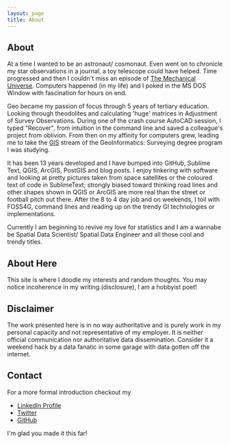 ```yaml
---
layout: page
title: About
---
```

## About

At a time I wanted to be an astronaut/ cosmonaut. Even went on to chronicle my star observations in a journal, a toy telescope could have helped. Time progressed and then I couldn't miss an episode of [The Mechanical Universe](https://en.wikipedia.org/wiki/The_Mechanical_Universe). Computers happened (in my life) and I poked in the MS DOS Window with fascination for hours on end.

Geo became my passion of focus through 5 years of tertiary education. Looking through theodolites and calculating 'huge' matrices in Adjustment of Survey Observations. During one of the crash course AutoCAD session, I typed "Recover", from intuition in the command line and saved a colleague's project from oblivion. From then on my affinity for computers grew, leading me to take the [GIS](https://gisgeography.com/what-gis-geographic-information-systems/) stream of the GeoInformatics: Surveying degree program I was studying.

It has been 13 years developed and I have bumped into GitHub, Sublime Text, QGIS, ArcGIS, PostGIS and blog posts. I enjoy tinkering with software and looking at pretty pictures taken from space satellites or the coloured text of code in SublimeText; strongly biased toward thinking road lines and other shapes shown in QGIS or ArcGIS are more real than the street or football pitch out there. After the 8 to 4 day job and on weekends, I toil with FOSS4G, command lines and reading up on the trendy GI technologies or implementations.

Currently I am beginning  to revive my love for statistics and I am a wannabe be Spatial Data Scientist/ Spatial Data Engineer and all those cool and trendy titles.

## About Here

This site is where I doodle my interests and random thoughts. You may notice incoherence in my writing.(disclosure), I am a hobbyist poet!

## Disclaimer

The work presented here is in no way authoritative and is purely work in my personal capacity and not representative of my employer. It is neither official communication nor authoritative data dissemination. Consider it a weekend hack by a data fanatic in some garage with data gotten off the internet.


## Contact

For a more formal introduction checkout my 

* [LinkedIn Profile]( https://za.linkedin.com/in/erick-ndava-89670716)
* [Twitter](https://www.twitter.com/erickndava)
* [GitHub](https://github.com/erickndava)

I'm glad you made it this far!
